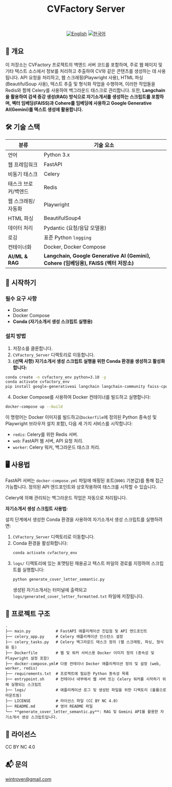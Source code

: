 <div align="center">
  <!-- 여기에 프로젝트 로고 이미지를 넣어주세요 -->
  <h1>CVFactory Server</h1>
  <br>
  
  [![English](https://img.shields.io/badge/language-English-blue.svg)](README.md) [![한국어](https://img.shields.io/badge/language-한국어-red.svg)](README_ko.md)
</div>

## 📖 개요

이 저장소는 CVFactory 프로젝트의 백엔드 서버 코드를 포함하며, 주로 웹 페이지 및 기타 텍스트 소스에서 정보를 처리하고 추출하여 CV와 같은 콘텐츠를 생성하는 데 사용됩니다. API 요청을 처리하고, 웹 스크래핑(Playwright 사용), HTML 파싱(BeautifulSoup 사용), 텍스트 추출 및 형식화 작업을 수행하며, 이러한 작업들을 Redis와 함께 Celery를 사용하여 백그라운드 태스크로 관리합니다. 또한, **Langchain을 활용하여 검색 증강 생성(RAG) 방식으로 자기소개서를 생성하는 스크립트를 포함하며, 벡터 임베딩(FAISS)과 Cohere를 임베딩에 사용하고 Google Generative AI(Gemini)를 텍스트 생성에 활용합니다.**

## 🛠 기술 스택

| 분류 | 기술 요소 |
|----------|--------------|
| 언어 | Python 3.x |
| 웹 프레임워크 | FastAPI |
| 비동기 태스크 | Celery |
| 태스크 브로커/백엔드 | Redis |
| 웹 스크래핑/자동화 | Playwright |
| HTML 파싱 | BeautifulSoup4 |
| 데이터 처리 | Pydantic (요청/응답 모델용) |
| 로깅 | 표준 Python `logging` |
| 컨테이너화 | Docker, Docker Compose |
| **AI/ML & RAG** | **Langchain, Google Generative AI (Gemini), Cohere (임베딩용), FAISS (벡터 저장소)** |

## 🚀 시작하기

### 필수 요구 사항

- Docker
- Docker Compose
- **Conda (자기소개서 생성 스크립트 실행용)**

### 설치 방법

1. 저장소를 클론합니다.
2. `CVFactory_Server` 디렉토리로 이동합니다.
3. **(선택 사항) 자기소개서 생성 스크립트 실행을 위한 Conda 환경을 생성하고 활성화합니다:**
```bash
conda create -n cvfactory_env python=3.10 -y
conda activate cvfactory_env
pip install google-generativeai langchain langchain-community faiss-cpu cohere python-dotenv langchain-experimental langchain-google-genai langchain-cohere --upgrade
```
4. Docker Compose를 사용하여 Docker 컨테이너를 빌드하고 실행합니다:

```bash
docker-compose up --build
```

이 명령어는 Docker 이미지를 빌드하고(`Dockerfile`에 정의된 Python 종속성 및 Playwright 브라우저 설치 포함), 다음 세 가지 서비스를 시작합니다:
- `redis`: Celery를 위한 Redis 서버.
- `web`: FastAPI 웹 서버, API 요청 처리.
- `worker`: Celery 워커, 백그라운드 태스크 처리.

## 🖥 사용법

FastAPI 서버는 `docker-compose.yml` 파일에 매핑된 포트(`8001` 기본값)를 통해 접근 가능합니다. 정의된 API 엔드포인트와 상호작용하여 태스크를 시작할 수 있습니다.

Celery에 의해 관리되는 백그라운드 작업은 자동으로 처리됩니다.

**자기소개서 생성 스크립트 사용법:**

설치 단계에서 생성한 Conda 환경을 사용하여 자기소개서 생성 스크립트를 실행하려면:

1.  `CVFactory_Server` 디렉토리로 이동합니다.
2.  Conda 환경을 활성화합니다:
    ```bash
    conda activate cvfactory_env
    ```
3.  `logs/` 디렉토리에 있는 포맷팅된 채용공고 텍스트 파일의 경로를 지정하여 스크립트를 실행합니다:
    ```bash
    python generate_cover_letter_semantic.py
    ```
    생성된 자기소개서는 터미널에 출력되고 `logs/generated_cover_letter_formatted.txt` 파일에 저장됩니다.

## 📁 프로젝트 구조

```
.
├── main.py           # FastAPI 애플리케이션 진입점 및 API 엔드포인트
├── celery_app.py     # Celery 애플리케이션 인스턴스 설정
├── celery_tasks.py   # Celery 백그라운드 태스크 정의 (웹 스크래핑, 파싱, 형식화 등)
├── Dockerfile        # 웹 및 워커 서비스용 Docker 이미지 정의 (종속성 및 Playwright 설정 포함)
├── docker-compose.yml# 다중 컨테이너 Docker 애플리케이션 정의 및 설정 (web, worker, redis)
├── requirements.txt  # 프로젝트에 필요한 Python 종속성 목록
├── entrypoint.sh     # 컨테이너 내부에서 웹 서버 또는 Celery 워커를 시작하기 위해 실행되는 스크립트
├── logs/             # 애플리케이션 로그 및 생성된 파일을 위한 디렉토리 (볼륨으로 마운트됨)
├── LICENSE           # 라이선스 파일 (CC BY NC 4.0)
├── README.md         # 영어 README 파일
└── **generate_cover_letter_semantic.py**: RAG 및 Gemini API를 활용한 자기소개서 생성 스크립트입니다.
```

## 📄 라이선스

CC BY NC 4.0

## 📬 문의

wintrover@gmail.com 